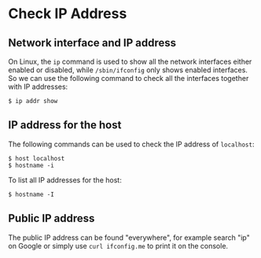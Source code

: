 # Check IP Address

## Network interface and IP address

On Linux, the `ip` command is used to show all the network interfaces either enabled or disabled, while `/sbin/ifconfig` only shows enabled interfaces. So we can use the following command to check all the interfaces together with IP addresses:

```console
$ ip addr show
```

## IP address for the host

The following commands can be used to check the IP address of `localhost`:

```console
$ host localhost
$ hostname -i
```

To list all IP addresses for the host:

```console
$ hostname -I
```

## Public IP address

The public IP address can be found "everywhere", for example search "ip" on Google or simply use `curl ifconfig.me` to print it on the console.
